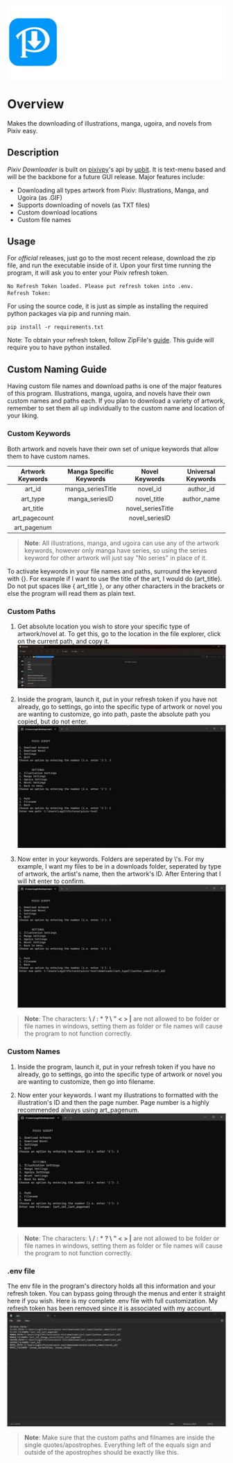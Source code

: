 ![Pixiv Downloader](pd.png)
# Overview
Makes the downloading of illustrations, manga, ugoira, and novels from Pixiv easy.
    
## Description 
_Pixiv Downloader_ is built on [pixivpy](https://github.com/upbit/pixivpy)'s api by [upbit](https://github.com/upbit).
It is text-menu based and will be the backbone for a future GUI release. 
Major features include:
* Downloading all types artwork from Pixiv: Illustrations, Manga, and Ugoira (as .GIF)
* Supports downloading of novels (as TXT files)
* Custom download locations 
* Custom file names

## Usage 
For *official* releases, just go to the most recent release, download the zip file, and run the executable inside of it. Upon your first time running the program, it will ask you to enter your Pixiv refresh token. 
```
No Refresh Token loaded. Please put refresh token into .env.
Refresh Token: 
```

For using the source code, it is just as simple as installing the required python packages via pip and running main. 

```
pip install -r requirements.txt
```

Note:  To obtain your refresh token, follow ZipFile's [guide](https://gist.github.com/ZipFile/c9ebedb224406f4f11845ab700124362). This guide will require you to have python installed.

## Custom Naming Guide
Having custom file names and download paths is one of the major features of this program. Illustrations, manga, ugoira, and novels have their own custom names and paths each. If you plan to download a variety of artwork, remember to set them all up individually to the custom name and location of your liking.

### Custom Keywords
Both artwork and novels have their own set of unique keywords that allow them to have custom names. 

| Artwork Keywords| Manga Specific Keywords | Novel Keywords    | Universal Keywords
| :--------------:| :--:                    | :-:               | :-:
| art_id          | manga_seriesTitle       | novel_id          | author_id
| art_type        | manga_seriesID          | novel_title       | author_name
| art_title       |                         | novel_seriesTitle |
| art_pagecount   |                         | novel_seriesID    |
| art_pagenum     |                         |

>**Note**: All illustrations, manga, and ugoira can use any of the artwork keywords, however only manga have series, so using the series keyword for other artwork will just say "No series" in place of it. 

To activate keywords in your file names and paths, surround the keyword with {}. For example if I want to use the title of the art, I would do {art_title}. Do not put spaces like { art_title }, or any other characters in the brackets or else the program will read them as plain text.

### Custom Paths
1. Get absolute location you wish to store your specific type of artwork/novel at. To get this, go to the location in the file explorer, click on the current path, and copy it.
![Step 1 Image.](guide/path%201.png)

2. Inside the program, launch it, put in your refresh token if you have not already, go to settings, go into the specific type of artwork or novel you are wanting to customize, go into path, paste the absolute path you copied, but do not enter. 
![Step 2 Image.](guide/path%202.png)

3. Now enter in your keywords. Folders are seperated by \\'s. For my example, I want my files to be in a downloads folder, seperated by type of artwork, the artist's name, then the artwork's ID. After Entering that I will hit enter to confirm.
![Step 3 Image.](guide/path%203.png)
>**Note**: The characters: **\ / : * ? \ " < > |** are not allowed to be folder or file names in windows, setting them as folder or file names will cause the program to not function correctly.

### Custom Names
1. Inside the program, launch it, put in your refresh token if you have no already, go to settings, go into the specific type of artwork or novel you are wanting to customize, then go into filename.

2. Now enter your keywords. I want my illustrations to formatted with the illustration's ID and then the page number. Page number is a highly recommended always using art_pagenum.
![Step 1 Image.](guide/name%202.png)
>**Note**: The characters: **\ / : * ? \ " < > |** are not allowed to be folder or file names in windows, setting them as folder or file names will cause the program to not function correctly.

### .env file
The env file in the program's directory holds all this information and your refresh token. You can bypass going through the menus and enter it straight here if you wish. Here is my complete .env file with full customization. My refresh token has been removed since it is associated with my account. 
![.env Image.](guide/env.png)
>**Note**: Make sure that the custom paths and filnames are inside the single quotes/apostrophes. Everything left of the equals sign and outside of the apostrophes should be exactly like this. 
